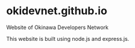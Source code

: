 # okidevnet.github.io
Website of Okinawa Developers Network

This website is built using node.js and express.js.
